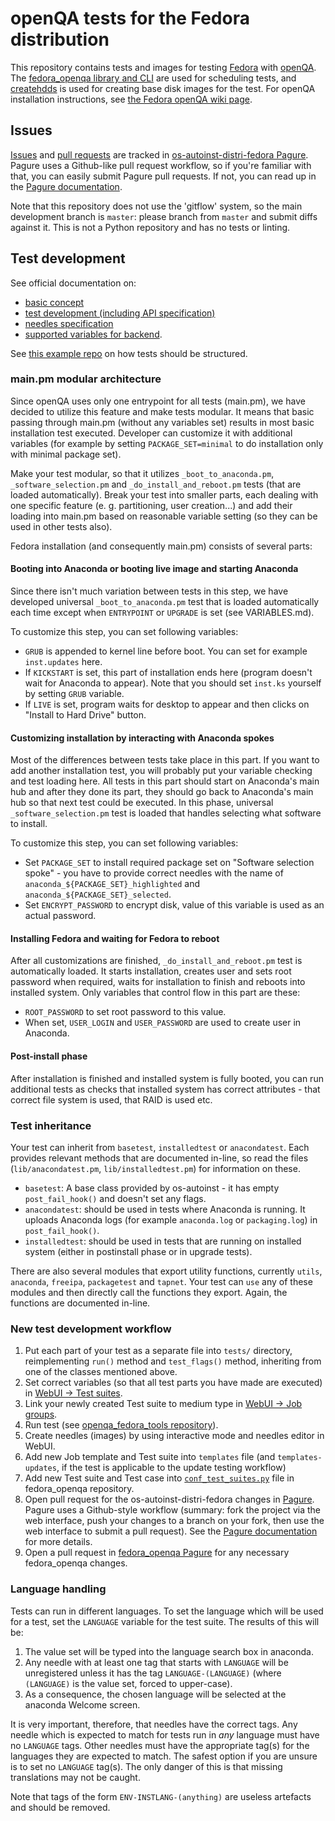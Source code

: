 openQA tests for the Fedora distribution
========================================

This repository contains tests and images for testing [Fedora](https://getfedora.org/) with [openQA](http://os-autoinst.github.io/openQA/). The [fedora_openqa library and CLI](https://pagure.io/fedora-qa/fedora_openqa) are used for scheduling tests, and [createhdds](https://pagure.io/fedora-qa/createhdds) is used for creating base disk images for the test. For openQA installation instructions, see [the Fedora openQA wiki page](https://fedoraproject.org/wiki/OpenQA).

Issues
------

[Issues](https://pagure.io/fedora-qa/os-autoinst-distri-fedora/issues) and [pull requests](https://pagure.io/fedora-qa/os-autoinst-distri-fedora/pull-requests) are tracked in [os-autoinst-distri-fedora Pagure](https://pagure.io/fedora-qa/os-autoinst-distri-fedora). Pagure uses a Github-like pull request workflow, so if you're familiar with that, you can easily submit Pagure pull requests. If not, you can read up in the [Pagure documentation](https://docs.pagure.org/pagure/usage/index.html).

Note that this repository does not use the 'gitflow' system, so the main development branch is `master`: please branch from `master` and submit diffs against it. This is not a Python repository and has no tests or linting.

Test development
----------------
See official documentation on:

* [basic concept](https://github.com/os-autoinst/openQA/blob/master/docs/GettingStarted.asciidoc)
* [test development (including API specification)](https://github.com/os-autoinst/openQA/blob/master/docs/WritingTests.asciidoc)
* [needles specification](https://github.com/os-autoinst/os-autoinst/blob/master/doc/needles.txt)
* [supported variables for backend](https://github.com/os-autoinst/os-autoinst/blob/master/doc/backend_vars.asciidoc).

See [this example repo](https://github.com/os-autoinst/os-autoinst-distri-example) on how tests should be structured.

### main.pm modular architecture

Since openQA uses only one entrypoint for all tests (main.pm), we have decided to utilize this feature and make tests modular. It means that basic passing through main.pm (without any variables set) results in most basic installation test executed. Developer can customize it with additional variables (for example by setting `PACKAGE_SET=minimal` to do installation only with minimal package set).

Make your test modular, so that it utilizes `_boot_to_anaconda.pm`, `_software_selection.pm` and `_do_install_and_reboot.pm` tests (that are loaded automatically). Break your test into smaller parts, each dealing with one specific feature (e. g. partitioning, user creation...) and add their loading into main.pm based on reasonable variable setting (so they can be used in other tests also).

Fedora installation (and consequently main.pm) consists of several parts:

#### Booting into Anaconda or booting live image and starting Anaconda

Since there isn't much variation between tests in this step, we have developed universal `_boot_to_anaconda.pm` test that is loaded automatically each time except when `ENTRYPOINT` or `UPGRADE` is set (see VARIABLES.md).

To customize this step, you can set following variables:

- `GRUB` is appended to kernel line before boot. You can set for example `inst.updates` here.
- If `KICKSTART` is set, this part of installation ends here (program doesn't wait for Anaconda to appear). Note that you should set `inst.ks` yourself by setting `GRUB` variable.
- If `LIVE` is set, program waits for desktop to appear and then clicks on "Install to Hard Drive" button.

#### Customizing installation by interacting with Anaconda spokes

Most of the differences between tests take place in this part. If you want to add another installation test, you will probably put your variable checking and test loading here. All tests in this part should start on Anaconda's main hub and after they done its part, they should go back to Anaconda's main hub so that next test could be executed. In this phase, universal `_software_selection.pm` test is loaded that handles selecting what software to install.

To customize this step, you can set following variables:

- Set `PACKAGE_SET` to install required package set on "Software selection spoke" - you have to provide correct needles with the name of `anaconda_${PACKAGE_SET}_highlighted` and `anaconda_${PACKAGE_SET}_selected`.
- Set `ENCRYPT_PASSWORD` to encrypt disk, value of this variable is used as an actual password.

#### Installing Fedora and waiting for Fedora to reboot

After all customizations are finished, `_do_install_and_reboot.pm` test is automatically loaded. It starts installation, creates user and sets root password when required, waits for installation to finish and reboots into installed system. Only variables that control flow in this part are these:

- `ROOT_PASSWORD` to set root password to this value.
- When set, `USER_LOGIN` and `USER_PASSWORD` are used to create user in Anaconda.

#### Post-install phase

After installation is finished and installed system is fully booted, you can run additional tests as checks that installed system has correct attributes - that correct file system is used, that RAID is used etc.

### Test inheritance

Your test can inherit from `basetest`, `installedtest` or `anacondatest`. Each provides relevant methods that are documented in-line, so read the files (`lib/anacondatest.pm`, `lib/installedtest.pm`) for information on these.

- `basetest`: A base class provided by os-autoinst - it has empty `post_fail_hook()` and doesn't set any flags.
- `anacondatest`: should be used in tests where Anaconda is running. It uploads Anaconda logs (for example `anaconda.log` or `packaging.log`) in `post_fail_hook()`.
- `installedtest`: should be used in tests that are running on installed system (either in postinstall phase or in upgrade tests).

There are also several modules that export utility functions, currently `utils`, `anaconda`, `freeipa`, `packagetest` and `tapnet`. Your test can `use` any of these modules and then directly call the functions they export. Again, the functions are documented in-line.

### New test development workflow

1. Put each part of your test as a separate file into `tests/` directory, reimplementing `run()` method
and `test_flags()` method, inheriting from one of the classes mentioned above.
2. Set correct variables (so that all test parts you have made are executed) in [WebUI -> Test suites](https://localhost:8080/admin/test_suites).
3. Link your newly created Test suite to medium type in [WebUI -> Job groups](https://localhost:8080/admin/groups).
4. Run test (see [openqa_fedora_tools repository](https://bitbucket.org/rajcze/openqa_fedora_tools)).
5. Create needles (images) by using interactive mode and needles editor in WebUI.
6. Add new Job template and Test suite into `templates` file (and `templates-updates`, if the test is applicable to the update testing workflow)
7. Add new Test suite and Test case into [`conf_test_suites.py`](https://pagure.io/fedora-qa/fedora_openqa/blob/master/f/fedora_openqa/conf_test_suites.py) file in fedora_openqa repository.
8. Open pull request for the os-autoinst-distri-fedora changes in [Pagure](https://pagure.io/fedora-qa/os-autoinst-distri-fedora). Pagure uses a Github-style workflow (summary: fork the project via the web interface, push your changes to a branch on your fork, then use the web interface to submit a pull request). See the [Pagure documentation](https://docs.pagure.org/pagure/usage/index.html) for more details.
9. Open a pull request in [fedora_openqa Pagure](https://pagure.io/fedora-qa/fedora_openqa) for any necessary fedora_openqa changes.

### Language handling

Tests can run in different languages. To set the language which will be used for a test, set the `LANGUAGE` variable for the test suite. The results of this will be:

1. The value set will be typed into the language search box in anaconda.
2. Any needle with at least one tag that starts with `LANGUAGE` will be unregistered unless it has the tag `LANGUAGE-(LANGUAGE)` (where `(LANGUAGE)` is the value set, forced to upper-case).
3. As a consequence, the chosen language will be selected at the anaconda Welcome screen.

It is very important, therefore, that needles have the correct tags. Any needle which is expected to match for tests run in *any* language must have no `LANGUAGE` tags. Other needles must have the appropriate tag(s) for the languages they are expected to match. The safest option if you are unsure is to set no `LANGUAGE` tag(s). The only danger of this is that missing translations may not be caught.

Note that tags of the form `ENV-INSTLANG-(anything)` are useless artefacts and should be removed.
